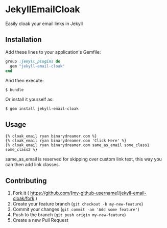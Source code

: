 # JekyllEmailCloak

Easily cloak your email links in Jekyll

## Installation

Add these lines to your application's Gemfile:

```ruby
group :jekyll_plugins do
  gem "jekyll-email-cloak"
end
```

And then execute:

    $ bundle

Or install it yourself as:

    $ gem install jekyll-email-cloak

## Usage

```liquid
{% cloak_email ryan binarydreamer.com %}
{% cloak_email ryan binarydreamer.com 'Click Here' %}
{% cloak_email ryan binarydreamer.com same_as_email some_class1 some_class2 %}
```

same_as_email is reserved for skipping over custom link text, this way you can then add link classes.

## Contributing

1. Fork it ( https://github.com/[my-github-username]/jekyll-email-cloak/fork )
2. Create your feature branch (`git checkout -b my-new-feature`)
3. Commit your changes (`git commit -am 'Add some feature'`)
4. Push to the branch (`git push origin my-new-feature`)
5. Create a new Pull Request
